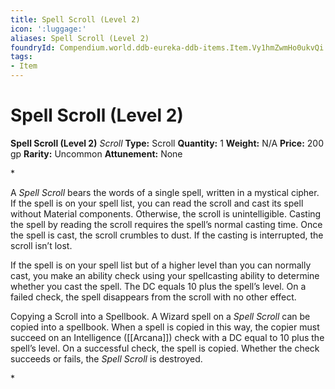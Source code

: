 ```yaml
---
title: Spell Scroll (Level 2)
icon: ':luggage:'
aliases: Spell Scroll (Level 2)
foundryId: Compendium.world.ddb-eureka-ddb-items.Item.Vy1hmZwmHo0ukvQi
tags:
- Item
---
```


# Spell Scroll (Level 2)

**Spell Scroll (Level 2)**
_Scroll_
**Type:** Scroll
**Quantity:** 1
**Weight:** N/A
**Price:** 200 gp
**Rarity:** Uncommon
**Attunement:** None

*<p>A *Spell Scroll* bears the words of a single spell, written in a mystical cipher. If the spell is on your spell list, you can read the scroll and cast its spell without Material components. Otherwise, the scroll is unintelligible. Casting the spell by reading the scroll requires the spell’s normal casting time. Once the spell is cast, the scroll crumbles to dust. If the casting is interrupted, the scroll isn’t lost.

If the spell is on your spell list but of a higher level than you can normally cast, you make an ability check using your spellcasting ability to determine whether you cast the spell. The DC equals 10 plus the spell’s level. On a failed check, the spell disappears from the scroll with no other effect.

Copying a Scroll into a Spellbook. A Wizard spell on a *Spell Scroll* can be copied into a spellbook. When a spell is copied in this way, the copier must succeed on an Intelligence ([[Arcana]]) check with a DC equal to 10 plus the spell’s level. On a successful check, the spell is copied. Whether the check succeeds or fails, the *Spell Scroll* is destroyed.</p>*
